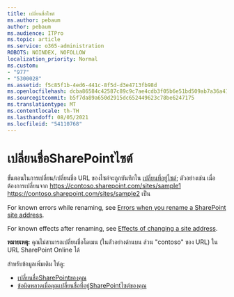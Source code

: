 ```yaml
---
title: เปลี่ยนชื่อไซต์
ms.author: pebaum
author: pebaum
ms.audience: ITPro
ms.topic: article
ms.service: o365-administration
ROBOTS: NOINDEX, NOFOLLOW
localization_priority: Normal
ms.custom:
- "977"
- "5300028"
ms.assetid: f5c85f1b-4ed6-441c-8f5d-d3e4713fb98d
ms.openlocfilehash: dcba86584c42587c89c9c7ae4cdb3f05b6e51bd509ab7a36a41de2ac00f8f391
ms.sourcegitcommit: b5f7da89a650d2915dc652449623c78be6247175
ms.translationtype: MT
ms.contentlocale: th-TH
ms.lasthandoff: 08/05/2021
ms.locfileid: "54110768"
---
```

# <a name="rename-a-sharepoint-site"></a>เปลี่ยนชื่อSharePointไซต์

ขั้นตอนในการเปลี่ยน/เปลี่ยนชื่อ URL ของไซต์จะถูกบันทึกใน [เปลี่ยนที่อยู่ไซต์](https://docs.microsoft.com/sharepoint/change-site-address); ตัวอย่างเช่น เมื่อต้องการเปลี่ยนจาก https://contoso.sharepoint.com/sites/sample1 https://contoso.sharepoint.com/sites/sample2 เป็น

For known errors while renaming, see [Errors when you rename a SharePoint site address](https://support.office.com/article/errors-when-you-rename-a-sharepoint-site-address-165b7c11-1325-4813-b160-ecbe87bc1a86).

For known effects after renaming, see [Effects of changing a site address](https://docs.microsoft.com/sharepoint/change-site-address#effects-of-changing-a-site-address).

**หมายเหตุ:** คุณไม่สามารถเปลี่ยนชื่อโดเมน (ในตัวอย่างด้านบน ส่วน "contoso" ของ URL) ใน URL SharePoint Online ได้ 

สำหรับข้อมูลเพิ่มเติม ให้ดู:

- [เปลี่ยนชื่อSharePointของคุณ](https://go.microsoft.com/fwlink/?Linkid=2018696)
- [ข้อผิดพลาดเมื่อคุณเปลี่ยนชื่อที่อยู่SharePointไซต์ของคุณ](https://support.office.com/article/errors-when-you-rename-a-sharepoint-site-address-165b7c11-1325-4813-b160-ecbe87bc1a86)
